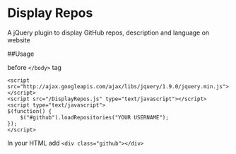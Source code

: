 Display Repos
============

A jQuery plugin to display GitHub repos, description and language on website

##Usage


before `</body>` tag 

    <script src="http://ajax.googleapis.com/ajax/libs/jquery/1.9.0/jquery.min.js"></script>
    <script src="/DisplayRepos.js" type="text/javascript"></script>
    <script type="text/javascript">
    $(function() {
        $("#github").loadRepositories("YOUR USERNAME");
    });
    </script>

In your HTML add `<div class="github"></div>`

